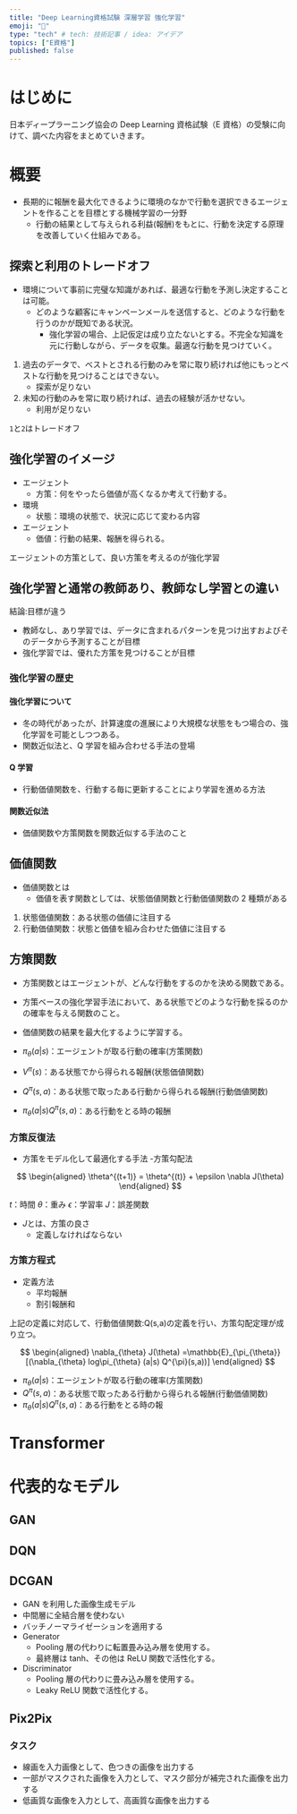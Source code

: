 ```yaml
---
title: "Deep Learning資格試験 深層学習 強化学習"
emoji: "👻"
type: "tech" # tech: 技術記事 / idea: アイデア
topics: ["E資格"]
published: false
---
```


# はじめに

日本ディープラーニング協会の Deep Learning 資格試験（E 資格）の受験に向けて、調べた内容をまとめていきます。

# 概要

- 長期的に報酬を最大化できるように環境のなかで行動を選択できるエージェントを作ることを目標とする機械学習の一分野
  - 行動の結果として与えられる利益(報酬)をもとに、行動を決定する原理を改善していく仕組みである。

## 探索と利用のトレードオフ

- 環境について事前に完璧な知識があれば、最適な行動を予測し決定することは可能。
  - どのような顧客にキャンペーンメールを送信すると、どのような行動を行うのかが既知である状況。
    - 強化学習の場合、上記仮定は成り立たないとする。不完全な知識を元に行動しながら、データを収集。最適な行動を見つけていく。

1. 過去のデータで、ベストとされる行動のみを常に取り続ければ他にもっとベストな行動を見つけることはできない。
   - 探索が足りない
1. 未知の行動のみを常に取り続ければ、過去の経験が活かせない。
   - 利用が足りない

`1`と`2`はトレードオフ

## 強化学習のイメージ

- エージェント
  - 方策：何をやったら価値が高くなるか考えて行動する。
- 環境
  - 状態：環境の状態で、状況に応じて変わる内容
- エージェント
  - 価値：行動の結果、報酬を得られる。

エージェントの方策として、良い方策を考えるのが強化学習

## 強化学習と通常の教師あり、教師なし学習との違い

結論:目標が違う

- 教師なし、あり学習では、データに含まれるパターンを見つけ出すおよびそのデータから予測することが目標
- 強化学習では、優れた方策を見つけることが目標

### 強化学習の歴史

#### 強化学習について

- 冬の時代があったが、計算速度の進展により大規模な状態をもつ場合の、強化学習を可能としつつある。
- 関数近似法と、Q 学習を組み合わせる手法の登場

#### Q 学習

- 行動価値関数を、行動する毎に更新することにより学習を進める方法

#### 関数近似法

- 価値関数や方策関数を関数近似する手法のこと

## 価値関数

- 価値関数とは
  - 価値を表す関数としては、状態価値関数と行動価値関数の 2 種類がある

1. 状態価値関数：ある状態の価値に注目する
1. 行動価値関数：状態と価値を組み合わせた価値に注目する

## 方策関数

- 方策関数とはエージェントが、どんな行動をするのかを決める関数である。
- 方策ベースの強化学習手法において、ある状態でどのような行動を採るのかの確率を与える関数のこと。
- 価値関数の結果を最大化するように学習する。

- $\pi_{\theta}(a|s)$：エージェントが取る行動の確率(方策関数)
- $V^{\pi}(s)$：ある状態でから得られる報酬(状態価値関数)
- $Q^{\pi}(s,a)$：ある状態で取ったある行動から得られる報酬(行動価値関数)
- $\pi_{\theta}(a|s)Q^{\pi}(s,a)$：ある行動をとる時の報酬

### 方策反復法

- 方策をモデル化して最適化する手法 -方策勾配法

$$
\begin{aligned}
\theta^{(t+1)} = \theta^{(t)} + \epsilon \nabla J(\theta)
\end{aligned}
$$

$t$：時間
$\theta$：重み
$\epsilon$：学習率
$J$：誤差関数

- $J$とは、方策の良さ
  - 定義しなければならない

### 方策方程式

- 定義方法
  - 平均報酬
  - 割引報酬和

上記の定義に対応して、行動価値関数:Q(s,a)の定義を行い、方策勾配定理が成り立つ。

$$
\begin{aligned}
  \nabla_{\theta} J(\theta) =\mathbb{E}_{\pi_{\theta}}[(\nabla_{\theta} log\pi_{\theta} (a|s) Q^{\pi}(s,a))]
\end{aligned}
$$

- $\pi_{\theta}(a|s)$：エージェントが取る行動の確率(方策関数)
- $Q^{\pi}(s,a)$：ある状態で取ったある行動から得られる報酬(行動価値関数)
- $\pi_{\theta}(a|s)Q^{\pi}(s,a)$：ある行動をとる時の報

# Transformer

# 代表的なモデル

## GAN

## DQN

## DCGAN

- GAN を利用した画像生成モデル
- 中間層に全結合層を使わない
- バッチノーマライゼーションを適用する
- Generator
  - Pooling 層の代わりに転置畳み込み層を使用する。
  - 最終層は tanh、その他は ReLU 関数で活性化する。
- Discriminator
  - Pooling 層の代わりに畳み込み層を使用する。
  - Leaky ReLU 関数で活性化する。

## Pix2Pix

### タスク

- 線画を入力画像として、色つきの画像を出力する
- 一部がマスクされた画像を入力として、マスク部分が補完された画像を出力する
- 低画質な画像を入力として、高画質な画像を出力する
